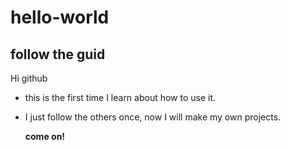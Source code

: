 # hello-world
## follow the guid

Hi github

* this is the first time I learn about how to use it.
* I just follow the others once, now I will make my own projects.
  
  **come on!**
